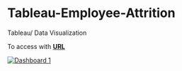 # Tableau-Employee-Attrition
Tableau/ Data Visualization

To access with [**URL**](https://public.tableau.com/views/HRanalytcis_EmployeeAttrition/Dashboard1?:language=en-US&:display_count=n&:origin=viz_share_link)


<div class='tableauPlaceholder' id='viz1627927097951' style='position: relative'><noscript><a href='#'><img alt='Dashboard 1 ' src='https:&#47;&#47;public.tableau.com&#47;static&#47;images&#47;HR&#47;HRanalytcis_EmployeeAttrition&#47;Dashboard1&#47;1_rss.png' style='border: none' /></a></noscript><object class='tableauViz'  style='display:none;'><param name='host_url' value='https%3A%2F%2Fpublic.tableau.com%2F' /> <param name='embed_code_version' value='3' /> <param name='site_root' value='' /><param name='name' value='HRanalytcis_EmployeeAttrition&#47;Dashboard1' /><param name='tabs' value='no' /><param name='toolbar' value='yes' /><param name='static_image' value='https:&#47;&#47;public.tableau.com&#47;static&#47;images&#47;HR&#47;HRanalytcis_EmployeeAttrition&#47;Dashboard1&#47;1.png' /> <param name='animate_transition' value='yes' /><param name='display_static_image' value='yes' /><param name='display_spinner' value='yes' /><param name='display_overlay' value='yes' /><param name='display_count' value='yes' /><param name='language' value='en-US' /></object></div>                <script type='text/javascript'>                    var divElement = document.getElementById('viz1627927097951');                    var vizElement = divElement.getElementsByTagName('object')[0];                    if ( divElement.offsetWidth > 800 ) { vizElement.style.width='1854px';vizElement.style.height='1396px';} else if ( divElement.offsetWidth > 500 ) { vizElement.style.width='1854px';vizElement.style.height='1396px';} else { vizElement.style.width='100%';vizElement.style.height='4577px';}                     var scriptElement = document.createElement('script');                    scriptElement.src = 'https://public.tableau.com/javascripts/api/viz_v1.js';                    vizElement.parentNode.insertBefore(scriptElement, vizElement);                </script>

